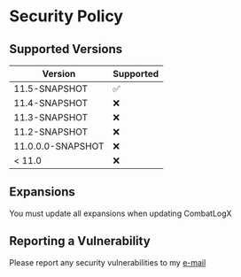 # Security Policy

## Supported Versions

| Version           | Supported          |
|-------------------|--------------------|
| 11.5-SNAPSHOT     | :white_check_mark: |
| 11.4-SNAPSHOT     | :x:                |
| 11.3-SNAPSHOT     | :x:                |
| 11.2-SNAPSHOT     | :x:                |
| 11.0.0.0-SNAPSHOT | :x:                |
| < 11.0            | :x:                |

## Expansions

You must update all expansions when updating CombatLogX

## Reporting a Vulnerability

Please report any security vulnerabilities to my [e-mail](mailto:combatlogx@sirblobman.xyz)
